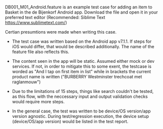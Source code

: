 DB001_M01_Android.feature is an example test case for adding an item to Basket in the de Bijenkorf Android app.
Download the file and open it in your preferred text editor (Recommended: Siblime Text https://www.sublimetext.com/)

Certian presumtions were made when writing this case.
- The test case was written based on the Android app v7.1.1. If steps for iOS would differ, that would be described additionally. The name of the feature file also reflects this.

- The content seen in the app will be static. Assumed either mock or dev services. If not, in order to mitigate this to some exent, the testcase is worded as "And I tap on first item in list" while in brackets the current product name is written ("BURBERRY Westminster trechcoat met raglanmouw")

- Due to the limitations of 15 steps, things like search couldn't be tested, as this flow, with the neccessary input and output validation checks would require more steps.

- In the general case, the test was written to be device/OS version/app version agnostic. During test/regression execution, the device setup (device/OS/app version) would be listed in the test report.
